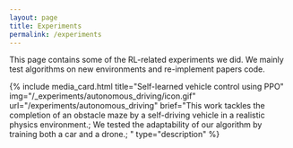 ```yaml
---
layout: page
title: Experiments
permalink: /experiments
---
```

<!--
To add an experiment one must add a line with the following code:

{% include media_card.html title="" brief="" img="" url="" type="" %}

title:  The title of the lecture 
brief:  A string of ; separated sentences that will be put in a bullet list
img:    An image that represents the lecture
url:    The url of the lecture post
type:   The type of the card. Here we use "description".
-->
This page contains some of the RL-related experiments we did.
We mainly test algorithms on new environments and re-implement papers code.

{% include media_card.html
title="Self-learned vehicle control using PPO"
img="/_experiments/autonomous_driving/icon.gif"
url="/experiments/autonomous_driving"
brief="This work tackles the completion of an obstacle maze by a self-driving vehicle in a realistic physics environment.;
We tested the adaptability of our algorithm by training both a car and a drone.;
"
type="description" %}

<!-- {% include media_card.html title="Nyan cat learning to make a cake" brief="We trained the nyan cat to make a cake, starting with a post-nuclear scenario with no kitchen and where humanity forgot the concept of what a cake is.;This is a new line to show that newline separator works" img="https://media.tenor.com/images/412b1aa9149d98d561df62db221e0789/tenor.gif" url="" type="description" %}

{% include media_card.html title="Nyan cat learning to make a cake" brief="We trained the nyan cat to make a cake, starting with a post-nuclear scenario with no kitchen and where humanity forgot the concept of what a cake is.;This is a new line to show that newline separator works" img="https://media.tenor.com/images/412b1aa9149d98d561df62db221e0789/tenor.gif" url="" type="description" %} -->


